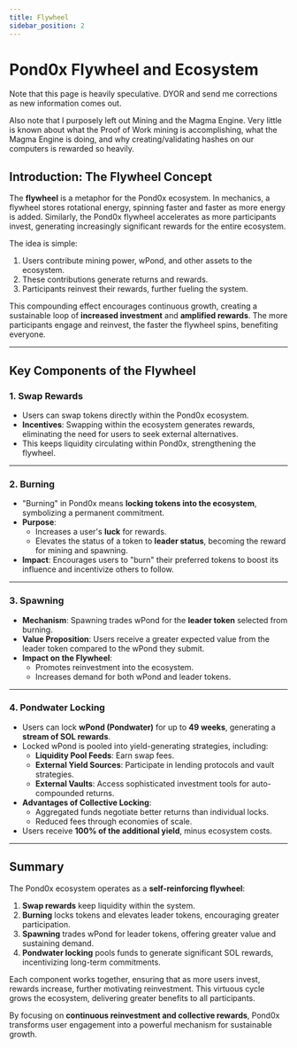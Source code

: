 ```yaml
---
title: Flywheel
sidebar_position: 2
---
```


# Pond0x Flywheel and Ecosystem

Note that this page is heavily speculative.  DYOR and send me corrections as new information comes out.

Also note that I purposely left out Mining and the Magma Engine.  Very little is known about what the Proof of Work mining is accomplishing, what the Magma Engine is doing, and why creating/validating hashes on our computers is rewarded so heavily.

## Introduction: The Flywheel Concept

The **flywheel** is a metaphor for the Pond0x ecosystem. In mechanics, a flywheel stores rotational energy, spinning faster and faster as more energy is added. Similarly, the Pond0x flywheel accelerates as more participants invest, generating increasingly significant rewards for the entire ecosystem.

The idea is simple: 
1. Users contribute mining power, wPond, and other assets to the ecosystem.
2. These contributions generate returns and rewards.
3. Participants reinvest their rewards, further fueling the system.

This compounding effect encourages continuous growth, creating a sustainable loop of **increased investment** and **amplified rewards**. The more participants engage and reinvest, the faster the flywheel spins, benefiting everyone.

---

## Key Components of the Flywheel

### 1. Swap Rewards
- Users can swap tokens directly within the Pond0x ecosystem.
- **Incentives**: Swapping within the ecosystem generates rewards, eliminating the need for users to seek external alternatives.
- This keeps liquidity circulating within Pond0x, strengthening the flywheel.

---

### 2. Burning
- "Burning" in Pond0x means **locking tokens into the ecosystem**, symbolizing a permanent commitment.
- **Purpose**:
  - Increases a user's **luck** for rewards.
  - Elevates the status of a token to **leader status**, becoming the reward for mining and spawning.
- **Impact**: Encourages users to "burn" their preferred tokens to boost its influence and incentivize others to follow.

---

### 3. Spawning
- **Mechanism**: Spawning trades wPond for the **leader token** selected from burning.
- **Value Proposition**: Users receive a greater expected value from the leader token compared to the wPond they submit.
- **Impact on the Flywheel**:
  - Promotes reinvestment into the ecosystem.
  - Increases demand for both wPond and leader tokens.

---

### 4. Pondwater Locking
- Users can lock **wPond (Pondwater)** for up to **49 weeks**, generating a **stream of SOL rewards**.
- Locked wPond is pooled into yield-generating strategies, including:
  - **Liquidity Pool Feeds**: Earn swap fees.
  - **External Yield Sources**: Participate in lending protocols and vault strategies.
  - **External Vaults**: Access sophisticated investment tools for auto-compounded returns.
- **Advantages of Collective Locking**:
  - Aggregated funds negotiate better returns than individual locks.
  - Reduced fees through economies of scale.
- Users receive **100% of the additional yield**, minus ecosystem costs.

---

## Summary
The Pond0x ecosystem operates as a **self-reinforcing flywheel**:
1. **Swap rewards** keep liquidity within the system.
2. **Burning** locks tokens and elevates leader tokens, encouraging greater participation.
3. **Spawning** trades wPond for leader tokens, offering greater value and sustaining demand.
4. **Pondwater locking** pools funds to generate significant SOL rewards, incentivizing long-term commitments.

Each component works together, ensuring that as more users invest, rewards increase, further motivating reinvestment. This virtuous cycle grows the ecosystem, delivering greater benefits to all participants.

By focusing on **continuous reinvestment and collective rewards**, Pond0x transforms user engagement into a powerful mechanism for sustainable growth.
